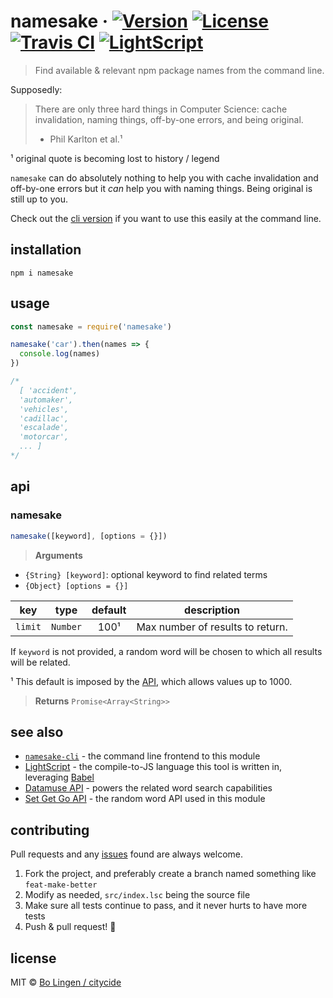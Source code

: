 # namesake &middot; [![Version](https://img.shields.io/npm/v/namesake.svg?style=flat-square&maxAge=3600)](https://www.npmjs.com/package/namesake) [![License](https://img.shields.io/npm/l/namesake.svg?style=flat-square&maxAge=3600)](https://www.npmjs.com/package/namesake) [![Travis CI](https://img.shields.io/travis/citycide/namesake.svg?style=flat-square&maxAge=3600)](https://travis-ci.org/citycide/namesake) [![LightScript](https://img.shields.io/badge/written%20in-lightscript-00a99d.svg)](http://www.lightscript.org)

> Find available & relevant npm package names from the command line.

Supposedly:

> There are only three hard things in Computer Science:
> cache invalidation, naming things, off-by-one errors,
> and being original.
> - Phil Karlton et al.¹

¹ original quote is becoming lost to history / legend

`namesake` can do absolutely nothing to help you with
cache invalidation and off-by-one errors but it _can_
help you with naming things. Being original is still
up to you.

Check out the [cli version](https://github.com/citycide/namesake-cli)
if you want to use this easily at the command line.

## installation

```console
npm i namesake
```

## usage

```js
const namesake = require('namesake')

namesake('car').then(names => {
  console.log(names)
})

/*
  [ 'accident',
  'automaker',
  'vehicles',
  'cadillac',
  'escalade',
  'motorcar',
  ... ]
*/
```

## api

### namesake
```js
namesake([keyword], [options = {}])
```

> **Arguments**

- `{String} [keyword]`: optional keyword to find related terms
- `{Object} [options = {}]`

| key       | type      | default | description                      |
| :-------: | :-------: | :-----: | -------------------------------- |
| `limit`   | `Number`  | 100¹    | Max number of results to return. |

If `keyword` is not provided, a random word will be chosen to which
all results will be related.

¹ This default is imposed by the [API](http://www.datamuse.com/api/), which allows values up to 1000.

> **Returns** `Promise<Array<String>>`

## see also

- [`namesake-cli`](https://github.com/citycide/namesake-cli) - the command line frontend to this module
- [LightScript](http://www.lightscript.org) - the compile-to-JS language this tool is written in, leveraging [Babel](https://babeljs.io)
- [Datamuse API](http://www.datamuse.com/api/) - powers the related word search capabilities
- [Set Get Go API](http://www.setgetgo.com/randomword/) - the random word API used in this module

## contributing

Pull requests and any [issues](https://github.com/citycide/namesake/issues)
found are always welcome.

1. Fork the project, and preferably create a branch named something like `feat-make-better`
2. Modify as needed, `src/index.lsc` being the source file
3. Make sure all tests continue to pass, and it never hurts to have more tests
4. Push & pull request! :tada:

## license

MIT © [Bo Lingen / citycide](https://github.com/citycide)
